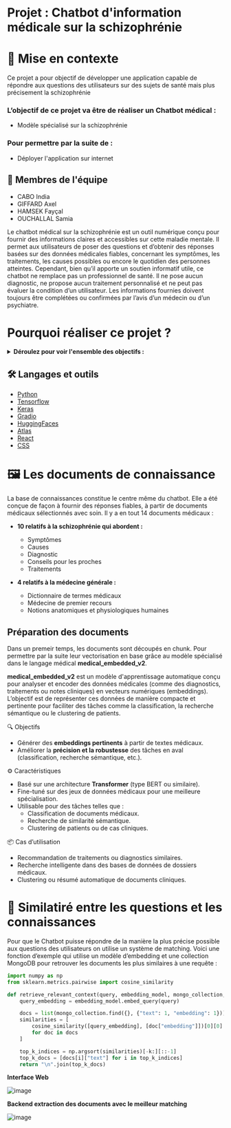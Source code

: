 # Projet : Chatbot d'information médicale sur la schizophrénie

# 📄 Mise en contexte
Ce projet a pour objectif de développer une application capable de répondre aux questions des utilisateurs sur des sujets de santé mais plus précisement la schizophrénie 

### L’objectif de ce projet va être de réaliser un Chatbot médical :  
* Modèle spécialisé sur la schizophrénie

### Pour permettre par la suite de :
* Déployer l'application sur internet

## 👥 Membres de l'équipe
* CABO India
* GIFFARD Axel
* HAMSEK Fayçal
* OUCHALLAL Samia

Le chatbot médical sur la schizophrénie est un outil numérique conçu pour fournir des informations claires et accessibles sur cette maladie mentale. Il permet aux utilisateurs de poser des questions et d’obtenir des réponses basées sur des données médicales fiables, concernant les symptômes, les traitements, les causes possibles ou encore le quotidien des personnes atteintes.
Cependant, bien qu’il apporte un soutien informatif utile, ce chatbot ne remplace pas un professionnel de santé. Il ne pose aucun diagnostic, ne propose aucun traitement personnalisé et ne peut pas évaluer la condition d’un utilisateur. Les informations fournies doivent toujours être complétées ou confirmées par l’avis d’un médecin ou d’un psychiatre.

# Pourquoi réaliser ce projet ? 
<details>
<summary><b>Déroulez pour voir l'ensemble des objectifs : 
</b></summary><br/>
  
- **Exploration et préparation des données** \
  Selection de documents qui seront la base des connaissances.
  Traitement des documents ainsi que des questions pour avoir le plus haut matching possible entre eux.

- **Comprendre et appliquer les techniques propres aux LLM**  
Cela implique d'avoir des notions en mathématiques, science des données, et informatiques pour appliquer des traitements, de savoir et connaître l'ensemble des paramètres et hyperparamètres utilisés, et de savoir optimiser nos modèles.

- **Analyser les biais potentiels** \
Identifier les biais potentiels dans les réponses et les documents fournis au modèle pour ses connaissances.

- **Développer une interface utilisateur** \
Créer une interface simple permettant aux utilisateurs de poser leurs questions via React et CSS.
Cela permettra au cours de nos études de présenter ce projet et que les utilisateurs puissent tester l'application.
</details>

## 🛠️ Langages et outils
- [Python](https://docs.python.org/)
- [Tensorflow](https://www.tensorflow.org/api_docs)
- [Keras](https://keras.io/)
- [Gradio](https://www.gradio.app/docs)
- [HuggingFaces](https://huggingface.co/)
- [Atlas](https://www.mongodb.com/docs/)
- [React](https://react.dev/reference/react)
- [CSS](https://developer.mozilla.org/fr/docs/Web/CSS/Reference)

# 🖼️ Les documents de connaissance
La base de connaissances constitue le centre même du chatbot. Elle a été conçue de façon à fournir des réponses fiables, à partir de documents médicaux sélectionnés avec soin. 
Il y a en tout 14 documents médicaux : 

- **10 relatifs à la schizophrénie qui abordent :**
  - Symptômes
  - Causes
  - Diagnostic
  - Conseils pour les proches
  - Traitements

- **4 relatifs à la médecine générale :**
  - Dictionnaire de termes médicaux
  - Médecine de premier recours
  - Notions anatomiques et physiologiques humaines

## Préparation des documents
Dans un premeir temps, les documents sont découpés en chunk. Pour permettre par la suite leur vectorisation en base grâce au modèle spécialisé dans le langage médical **medical_embedded_v2**. 

**medical_embedded_v2** est un modèle d'apprentissage automatique conçu pour analyser et encoder des données médicales (comme des diagnostics, traitements ou notes cliniques) en vecteurs numériques (embeddings). L’objectif est de représenter ces données de manière compacte et pertinente pour faciliter des tâches comme la classification, la recherche sémantique ou le clustering de patients.


🔍 Objectifs
  - Générer des **embeddings pertinents** à partir de textes médicaux.
  - Améliorer la **précision et la robustesse** des tâches en aval (classification, recherche sémantique, etc.).


⚙️ Caractéristiques
  - Basé sur une architecture **Transformer** (type BERT ou similaire).
  - Fine-tuné sur des jeux de données médicaux pour une meilleure spécialisation.
  - Utilisable pour des tâches telles que :
    - Classification de documents médicaux.
    - Recherche de similarité sémantique.
    - Clustering de patients ou de cas cliniques.


📦 Cas d’utilisation
  - Recommandation de traitements ou diagnostics similaires.
  - Recherche intelligente dans des bases de données de dossiers médicaux.
  - Clustering ou résumé automatique de documents cliniques.

# 🔎 Similatiré entre les questions et les connaissances

Pour que le Chatbot puisse répondre de la manière la plus précise possible aux questions des utilisateurs on utilise un système de matching.
Voici une fonction d’exemple qui utilise un modèle d’embedding et une collection MongoDB pour retrouver les documents les plus similaires à une requête :

```python
import numpy as np
from sklearn.metrics.pairwise import cosine_similarity

def retrieve_relevant_context(query, embedding_model, mongo_collection, k=3):
    query_embedding = embedding_model.embed_query(query)

    docs = list(mongo_collection.find({}, {"text": 1, "embedding": 1}))
    similarities = [
        cosine_similarity([query_embedding], [doc["embedding"]])[0][0]
        for doc in docs
    ]

    top_k_indices = np.argsort(similarities)[-k:][::-1]
    top_k_docs = [docs[i]["text"] for i in top_k_indices]
    return "\n".join(top_k_docs)

```
**Interface Web**

![image](https://github.com/user-attachments/assets/76324027-3caa-4a3a-ac62-e4662fee475f)

**Backend extraction des documents avec le meilleur matching**

![image](https://github.com/user-attachments/assets/6f63e9ed-1d48-4d9d-ad29-396e1e391e04)

